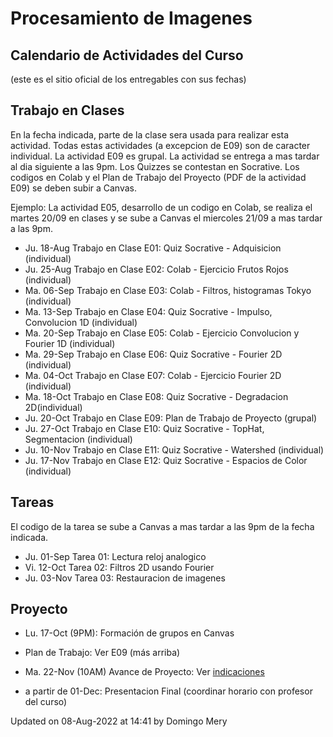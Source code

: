# Procesamiento de Imagenes

## Calendario de Actividades del Curso
(este es el sitio oficial de los entregables con sus fechas)

## Trabajo en Clases

En la fecha indicada, parte de la clase sera usada para realizar esta actividad. Todas estas actividades (a excepcion de E09) son de caracter individual. La actividad E09 es grupal. La actividad se entrega a mas tardar al dia siguiente a las 9pm. Los Quizzes se contestan en Socrative. Los codigos en Colab y el Plan de Trabajo del Proyecto (PDF de la actividad E09) se deben subir a Canvas.

Ejemplo: La actividad E05, desarrollo de un codigo en Colab, se realiza el martes 20/09 en clases y se sube a Canvas el miercoles 21/09 a mas tardar a las 9pm.

* Ju.	18-Aug	Trabajo en Clase E01: Quiz Socrative - Adquisicion (individual)		
* Ju.	25-Aug	Trabajo en Clase E02: Colab - Ejercicio Frutos Rojos (individual)	
* Ma.	06-Sep	Trabajo en Clase E03: Colab - Filtros, histogramas Tokyo (individual)			
* Ma.	13-Sep	Trabajo en Clase E04: Quiz Socrative - Impulso, Convolucion 1D (individual)		
* Ma.	20-Sep	Trabajo en Clase E05: Colab - Ejercicio Convolucion y Fourier 1D (individual)			
* Ma.	29-Sep	Trabajo en Clase E06: Quiz Socrative - Fourier 2D (individual)		
* Ma.	04-Oct	Trabajo en Clase E07: Colab - Ejercicio Fourier 2D (individual)
* Ma.	18-Oct	Trabajo en Clase E08: Quiz Socrative - Degradacion 2D(individual)		
* Ju.	20-Oct	Trabajo en Clase E09: Plan de Trabajo de Proyecto (grupal)		
* Ju.	27-Oct	Trabajo en Clase E10: Quiz Socrative - TopHat, Segmentacion (individual)		
* Ju.	10-Nov	Trabajo en Clase E11: Quiz Socrative - Watershed (individual)		
* Ju.	17-Nov	Trabajo en Clase E12: Quiz Socrative - Espacios de Color (individual)		



## Tareas

El codigo de la tarea se sube a Canvas a mas tardar a las 9pm de la fecha indicada. 

* Ju.	01-Sep	Tarea 01: Lectura reloj analogico
* Vi.	12-Oct	Tarea 02: Filtros 2D usando Fourier
* Ju.	03-Nov	Tarea 03: Restauracion de imagenes

## Proyecto


* Lu. 17-Oct (9PM): Formación de grupos en Canvas

* Plan de Trabajo: Ver E09 (más arriba)

* Ma.	22-Nov (10AM)	Avance de Proyecto: Ver [indicaciones](https://github.com/domingomery/imagenes/tree/master/proyecto)


* a partir de 01-Dec: Presentacion Final (coordinar horario con profesor del curso)



Updated on 08-Aug-2022 at 14:41 by Domingo Mery
